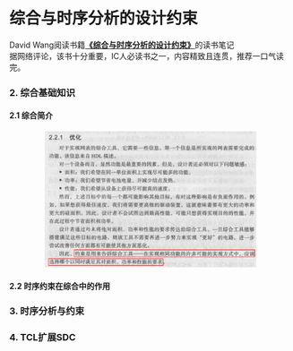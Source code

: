 # 综合与时序分析的设计约束

David Wang阅读书籍[**《综合与时序分析的设计约束》**](https://book.douban.com/subject/30318179/)的读书笔记   
据网络评论，该书十分重要，IC人必读书之一，内容精致且连贯，推荐一口气读完。


### **2. 综合基础知识**

#### **2.1 综合简介**
<div align=center><img src="./Img/STA_Design/2.1.1.png" width= 75% alt = "optim"></div>    


#### **2.2 时序约束在综合中的作用**





### **3. 时序分析与约束**


### **4. TCL扩展SDC**